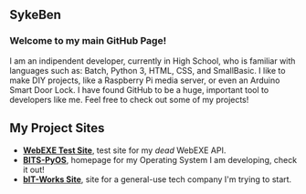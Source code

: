 ## SykeBen
### Welcome to my main GitHub Page!
I am an indipendent developer, currently in High School, who is familiar with languages such as: Batch, Python 3, HTML, CSS, and SmallBasic. I like to make DIY projects, like a Raspberry Pi media server, or even an Arduino Smart Door Lock. I have found GitHub to be a huge, important tool to developers like me. Feel free to check out some of my projects!

## My Project Sites
- **[WebEXE Test Site](https://sykeben.github.io/webexetestsite)**, test site for my *dead* WebEXE API.
- **[BITS-PyOS](https://sykeben.github.io/BITS-PyOS)**, homepage for my Operating System I am developing, check it out!
- **[bIT-Works Site](https://bit-works.github.io)**, site for a general-use tech company I'm trying to start.

